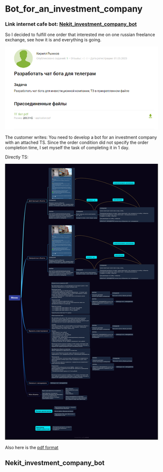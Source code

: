 # Bot_for_an_investment_company
### Link internet cafe bot: [Nekit_investment_company_bot](http://t.me/Nekit_investment_company_bot)

So I decided to fulfill one order that interested me on one russian freelance exchange, see how it is and everything is going.

![order](order.png)

The customer writes: You need to develop a bot for an investment company with an attached TS.
Since the order condition did not specify the order completion time, I set myself the task of completing it in 1 day.

Directly TS:

![TS](TS_on_the_bot.jpg)

Also here is the [pdf format](TS_on_the_bot.pdf)

## Nekit_investment_company_bot
